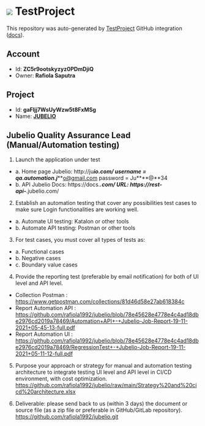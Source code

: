 # ![](https://s3.amazonaws.com/storage-static.testproject.io/logos/TP-Logo-Square.svg) TestProject

This repository was auto-generated by [TestProject](https://testproject.io) GitHub integration ([docs](https://docs.testproject.io/testproject-integrations/github-integration)).

## Account
* Id: **ZC5r9ootskyzyz0PDmDjiQ**
* Owner: **Rafiola Saputra**

## Project
* Id: **gaFljj7WsUyWzw5t8FxMSg**
* Name: **[JUBELIO](https://app.testproject.io/#/projects/850015/tests)**

## Jubelio Quality Assurance Lead (Manual/Automation testing) 
 
1. Launch the application under test
* a. Home page Jubelio: http://ju***io.com/
username = qa.automation.j*****o@gmail.com
password = Ju****@**34
* b. API Jubelio
Docs: https://docs.***.com/
URL: https://rest-api-***.jubelio.com/
2. Establish an automation testing that cover any possibilities test cases to make 
sure Login functionalities are working well.
* a. Automate UI testing: Katalon or other tools
* b. Automate API testing: Postman or other tools
3. For test cases, you must cover all types of tests as:
* a. Functional cases
* b. Negative cases
* c. Boundary value cases
4. Provide the reporting test (preferable by email notification) for both of UI level and API 
level.
* Collection Postman : https://www.getpostman.com/collections/81d46d58e27ab618384c
* Report Automation API : https://github.com/rafiola1992/jubelio/blob/78e45628e4778e4c4ad18dbe2976cd2019a78469/Automation+API+-+Jubelio-Job-Report-19-11-2021+05-45-13-full.pdf
* Report Automation UI : https://github.com/rafiola1992/jubelio/blob/78e45628e4778e4c4ad18dbe2976cd2019a78469/RegressionTest+-+Jubelio-Job-Report-19-11-2021+05-11-12-full.pdf
5. Purpose your approach or strategy for manual and automation testing architecture to 
integrate testing UI level and API level in CI/CD environment, with cost optimization.
https://github.com/rafiola1992/jubelio/raw/main/Strategy%20and%20cicd%20architecture.xlsx

6. Deliverable: please send back to us (within 3 days) the document or source file (as a zip 
file or preferable in GitHub/GitLab repository).
https://github.com/rafiola1992/jubelio.git
